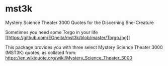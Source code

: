 # mst3k
Mystery Science Theater 3000 Quotes for the Discerning She-Creature

Sometimes you need some Torgo in your life
[[https://github.com/EOneita/mst3k/blob/master/Torgo.jpg]]

This package provides you with three select Mystery Science Theater 3000 (MST3K) quotes, as collated from: https://en.wikiquote.org/wiki/Mystery_Science_Theater_3000
